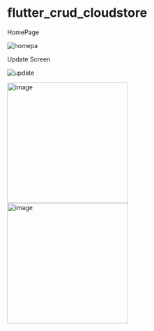 # flutter_crud_cloudstore

HomePage


![homepa](https://user-images.githubusercontent.com/26230006/187357213-73e4c90e-9e11-490b-9dd4-bc1e738cbf49.jpeg)


Update Screen 



![update](https://user-images.githubusercontent.com/26230006/187357327-17409074-2b56-43f0-b895-4179688c1baf.jpeg)


<img width="276" alt="image" src="https://user-images.githubusercontent.com/26230006/187397424-3512a986-74a0-40f6-9f94-20d26b5cbe7a.png">


<img width="276" alt="image" src="https://user-images.githubusercontent.com/26230006/187397603-07fc7218-82fd-4883-93c5-04a07b4d00b4.png">
